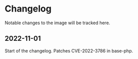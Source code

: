 # Changelog

Notable changes to the image will be tracked here.

## 2022-11-01

Start of the changelog. Patches CVE-2022-3786 in base-php.

